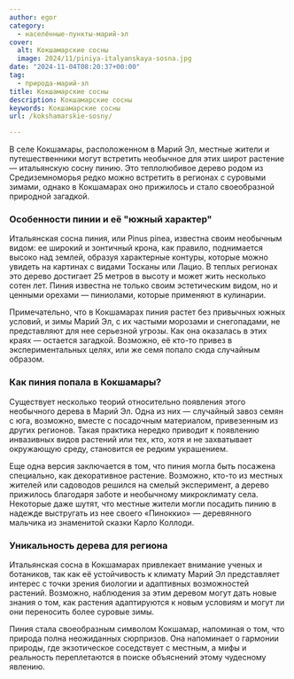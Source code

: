 ```yaml
---
author: egor
category:
  - населённые-пункты-марий-эл
cover:
  alt: Кокшамарские сосны
  image: 2024/11/piniya-italyanskaya-sosna.jpg
date: "2024-11-04T08:20:37+00:00"
tag:
  - природа-марий-эл
title: Кокшамарские сосны
description: Кокшамарские сосны
keywords: Кокшамарские сосны
url: /kokshamarskie-sosny/

---
```

В селе Кокшамары, расположенном в Марий Эл, местные жители и путешественники могут встретить необычное для этих широт растение — итальянскую сосну пинию. Это теплолюбивое дерево родом из Средиземноморья редко можно встретить в регионах с суровыми зимами, однако в Кокшамарах оно прижилось и стало своеобразной природной загадкой.

### Особенности пинии и её "южный характер"

Итальянская сосна пиния, или Pinus pinea, известна своим необычным видом: ее широкий и зонтичный крона, как правило, поднимается высоко над землей, образуя характерные контуры, которые можно увидеть на картинах с видами Тосканы или Лацио. В теплых регионах это дерево достигает 25 метров в высоту и может жить несколько сотен лет. Пиния известна не только своим эстетическим видом, но и ценными орехами — пиниолами, которые применяют в кулинарии.

Примечательно, что в Кокшамарах пиния растет без привычных южных условий, и зимы Марий Эл, с их частыми морозами и снегопадами, не представляют для нее серьезной угрозы. Как она оказалась в этих краях — остается загадкой. Возможно, её кто-то привез в экспериментальных целях, или же семя попало сюда случайным образом.

### Как пиния попала в Кокшамары?

Существует несколько теорий относительно появления этого необычного дерева в Марий Эл. Одна из них — случайный завоз семян с юга, возможно, вместе с посадочным материалом, привезенным из других регионов. Такая практика нередко приводит к появлению инвазивных видов растений или тех, кто, хотя и не захватывает окружающую среду, становится ее редким украшением.

Еще одна версия заключается в том, что пиния могла быть посажена специально, как декоративное растение. Возможно, кто-то из местных жителей или садоводов решился на смелый эксперимент, а дерево прижилось благодаря заботе и необычному микроклимату села. Некоторые даже шутят, что местные жители могли посадить пинию в надежде выстругать из нее своего «Пиноккио» — деревянного мальчика из знаменитой сказки Карло Коллоди.

### Уникальность дерева для региона

Итальянская сосна в Кокшамарах привлекает внимание ученых и ботаников, так как её устойчивость к климату Марий Эл представляет интерес с точки зрения биологии и адаптивных возможностей растений. Возможно, наблюдения за этим деревом могут дать новые знания о том, как растения адаптируются к новым условиям и могут ли они переносить более суровые зимы.

Пиния стала своеобразным символом Кокшамар, напоминая о том, что природа полна неожиданных сюрпризов. Она напоминает о гармонии природы, где экзотическое соседствует с местным, а мифы и реальность переплетаются в поиске объяснений этому чудесному явлению.
